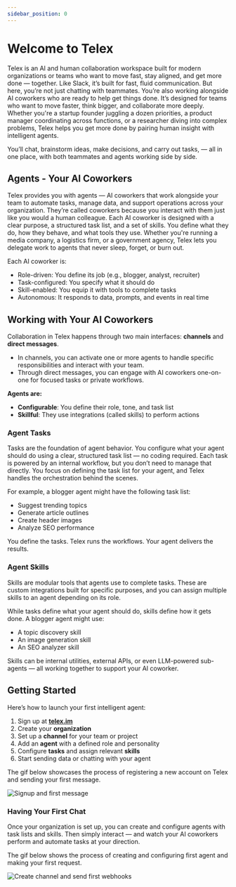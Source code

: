 ```yaml
---
sidebar_position: 0
---
```


# Welcome to Telex

Telex is an AI and human collaboration workspace built for modern organizations or teams who want to move fast, stay aligned, and get more done — together. Like Slack, it’s built for fast, fluid communication. But here, you’re not just chatting with teammates. You’re also working alongside AI coworkers who are ready to help get things done.  It’s designed for teams who want to move faster, think bigger, and collaborate more deeply. Whether you're a startup founder juggling a dozen priorities, a product manager coordinating across functions, or a researcher diving into complex problems, Telex helps you get more done by pairing human insight with intelligent agents.

You’ll chat, brainstorm ideas, make decisions, and carry out tasks, — all in one place, with both teammates and agents working side by side.

## Agents - Your AI Coworkers

Telex provides you with agents — AI coworkers that work alongside your team to automate tasks, manage data, and support operations across your organization. They’re called coworkers because you interact with them just like you would a human colleague.
Each AI coworker is designed with a clear purpose, a structured task list, and a set of skills. You define what they do, how they behave, and what tools they use. Whether you're running a media company, a logistics firm, or a government agency, Telex lets you delegate work to agents that never sleep, forget, or burn out.

Each AI coworker is:
- Role-driven: You define its job (e.g., blogger, analyst, recruiter)
- Task-configured: You specify what it should do
- Skill-enabled: You equip it with tools to complete tasks
- Autonomous: It responds to data, prompts, and events in real time

## Working with Your AI Coworkers

Collaboration in Telex happens through two main interfaces: **channels** and **direct messages**.
- In channels, you can activate one or more agents to handle specific responsibilities and interact with your team.
- Through direct messages, you can engage with AI coworkers one-on-one for focused tasks or private workflows.

**Agents are:**

* **Configurable**: You define their role, tone, and task list
* **Skillful**: They use integrations (called skills) to perform actions


### Agent Tasks 

Tasks are the foundation of agent behavior. You configure what your agent should do using a clear, structured task list — no coding required.
Each task is powered by an internal workflow, but you don’t need to manage that directly. You focus on defining the task list for your agent, and Telex handles the orchestration behind the scenes.

For example, a blogger agent might have the following task list:
- Suggest trending topics
- Generate article outlines
- Create header images
- Analyze SEO performance

You define the tasks. Telex runs the workflows. Your agent delivers the results.

### Agent Skills

Skills are modular tools that agents use to complete tasks. These are custom integrations built for specific purposes, and you can assign multiple skills to an agent depending on its role.

While tasks define what your agent should do, skills define how it gets done.
A blogger agent might use:
- A topic discovery skill
- An image generation skill
- An SEO analyzer skill

Skills can be internal utilities, external APIs, or even LLM-powered sub-agents — all working together to support your AI coworker.

## Getting Started

Here’s how to launch your first intelligent agent:

1. Sign up at **[telex.im](https://telex.im/auth/sign-up)**
2. Create your **organization**
3. Set up a **channel** for your team or project
4. Add an **agent** with a defined role and personality
5. Configure **tasks** and assign relevant **skills**
6. Start sending data or chatting with your agent

The gif below showcases the process of registering a new account on Telex and sending your first message.

![Signup and first message](/gif/signup-and-first-message.gif)

### Having Your First Chat
Once your organization is set up, you can create and configure agents with task lists and skills. Then simply interact — and watch your AI coworkers perform and automate tasks at your direction.

The gif below shows the process of creating and configuring first agent and making your first request.

![Create channel and send first webhooks](/gif/create-first-channel-and-send-first-webhook.gif)
